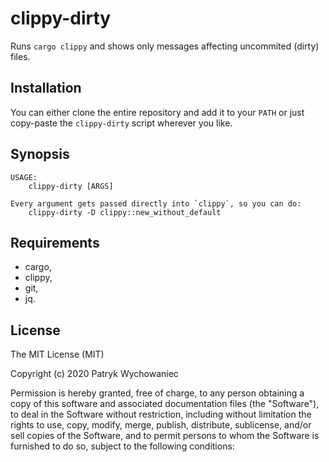 # clippy-dirty

Runs `cargo clippy` and shows only messages affecting uncommited (dirty) files.

## Installation

You can either clone the entire repository and add it to your `PATH` or just copy-paste the `clippy-dirty` script wherever you like.

## Synopsis

```
USAGE:
    clippy-dirty [ARGS]

Every argument gets passed directly into `clippy`, so you can do:
    clippy-dirty -D clippy::new_without_default
```

## Requirements

- cargo,
- clippy,
- git,
- jq.

## License

The MIT License (MIT)

Copyright (c) 2020 Patryk Wychowaniec

Permission is hereby granted, free of charge, to any person obtaining a copy of this software and associated documentation files (the "Software"), to deal in the Software without restriction, including without limitation the rights to use, copy, modify, merge, publish, distribute, sublicense, and/or sell copies of the Software, and to permit persons to whom the Software is furnished to do so, subject to the following conditions:
